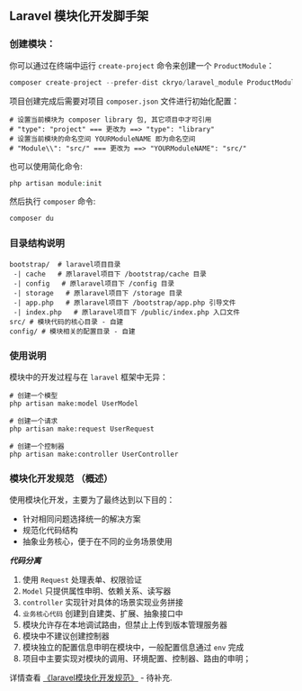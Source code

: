 
## Laravel 模块化开发脚手架

### 创建模块：
你可以通过在终端中运行 `create-project` 命令来创建一个 `ProductModule`：
```php
composer create-project --prefer-dist ckryo/laravel_module ProductModule
```
项目创建完成后需要对项目 `composer.json` 文件进行初始化配置：
```text
# 设置当前模块为 composer library 包, 其它项目中才可引用
# "type": "project" === 更改为 ==> "type": "library"
# 设置当前模块的命名空间 YOURModuleNAME 即为命名空间
# "Module\\": "src/" === 更改为 ==> "YOURModuleNAME": "src/"
```
也可以使用简化命令:
```php
php artisan module:init
```
然后执行 `composer` 命令:
```php
composer du
```

### 目录结构说明
```
bootstrap/  # laravel项目目录
 -| cache   # 原laravel项目下 /bootstrap/cache 目录
 -| config   # 原laravel项目下 /config 目录
 -| storage   # 原laravel项目下 /storage 目录
 -| app.php   # 原laravel项目下 /bootstrap/app.php 引导文件
 -| index.php   # 原laravel项目下 /public/index.php 入口文件
src/ # 模块代码的核心目录 - 自建
config/ # 模块相关的配置目录 - 自建
```

### 使用说明
模块中的开发过程与在 `laravel` 框架中无异：
```
# 创建一个模型
php artisan make:model UserModel

# 创建一个请求
php artisan make:request UserRequest

# 创建一个控制器
php artisan make:controller UserController
```

### 模块化开发规范 （概述）
使用模块化开发，主要为了最终达到以下目的：

* 针对相同问题选择统一的解决方案
* 规范化代码结构
* 抽象业务核心，便于在不同的业务场景使用


***代码分离***

1. 使用 `Request` 处理表单、权限验证
2. `Model` 只提供属性申明、依赖关系、读写器
3. `controller` 实现针对具体的场景实现业务拼接
4. `业务核心代码` 创建到自建类、扩展、抽象接口中
5. 模块允许存在本地调试路由，但禁止上传到版本管理服务器
6. 模块中不建议创建控制器
7. 模块独立的配置信息申明在模块中，一般配置信息通过 `env` 完成
8. 项目中主要实现对模块的调用、环境配置、控制器、路由的申明；

详情查看 [《laravel模块化开发规范》](/) - 待补充.